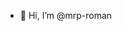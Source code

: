 - 👋 Hi, I’m @mrp-roman

<!---
mrp-roman/mrp-roman is a ✨ special ✨ repository because its `README.md` (this file) appears on your GitHub profile.
You can click the Preview link to take a look at your changes.
--->
